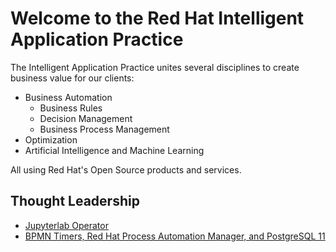 # Welcome to the Red Hat Intelligent Application Practice

The Intelligent Application Practice unites several disciplines to create business value for our clients:

* Business Automation
  * Business Rules
  * Decision Management
  * Business Process Management
* Optimization
* Artificial Intelligence and Machine Learning

All using Red Hat's Open Source products and services.

## Thought Leadership
* [Jupyterlab Operator](https://github.com/atef23/jupyterlab-operator)
* [BPMN Timers, Red Hat Process Automation Manager, and PostgreSQL 11](https://medium.com/bpmn-timers-red-hat-process-automation-manager-and/bpmn-timers-red-hat-process-automation-manager-and-postgresql-11-e67cd7d8b613) 
